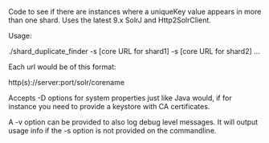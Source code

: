 Code to see if there are instances where a uniqueKey value appears in
more than one shard.  Uses the latest 9.x SolrJ and Http2SolrClient.

Usage:

./shard_duplicate_finder -s [core URL for shard1] -s [core URL for shard2] ...

Each url would be of this format:

http(s)://server:port/solr/corename

Accepts -D options for system properties just like Java would, if for
instance you need to provide a keystore with CA certificates.

A -v option can be provided to also log debug level messages.  It will
output usage info if the -s option is not provided on the commandline.
